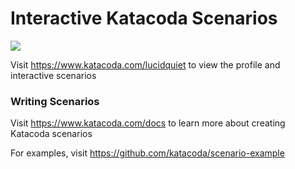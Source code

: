 # Interactive Katacoda Scenarios

[![](http://shields.katacoda.com/katacoda/lucidquiet/count.svg)](https://www.katacoda.com/lucidquiet "Get your profile on Katacoda.com")

Visit https://www.katacoda.com/lucidquiet to view the profile and interactive scenarios

### Writing Scenarios
Visit https://www.katacoda.com/docs to learn more about creating Katacoda scenarios

For examples, visit https://github.com/katacoda/scenario-example
